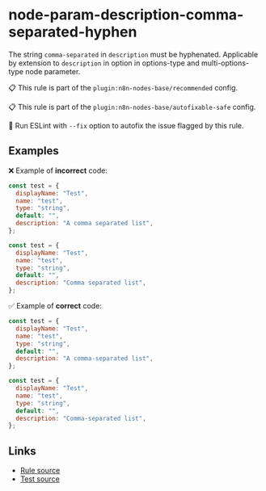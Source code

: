 [//]: # "File generated from a template. Do not edit this file directly."

# node-param-description-comma-separated-hyphen

The string `comma-separated` in `description` must be hyphenated. Applicable by extension to `description` in option in options-type and multi-options-type node parameter.

📋 This rule is part of the `plugin:n8n-nodes-base/recommended` config.

📋 This rule is part of the `plugin:n8n-nodes-base/autofixable-safe` config.

🔧 Run ESLint with `--fix` option to autofix the issue flagged by this rule.

## Examples

❌ Example of **incorrect** code:

```js
const test = {
  displayName: "Test",
  name: "test",
  type: "string",
  default: "",
  description: "A comma separated list",
};

const test = {
  displayName: "Test",
  name: "test",
  type: "string",
  default: "",
  description: "Comma separated list",
};
```

✅ Example of **correct** code:

```js
const test = {
  displayName: "Test",
  name: "test",
  type: "string",
  default: "",
  description: "A comma-separated list",
};

const test = {
  displayName: "Test",
  name: "test",
  type: "string",
  default: "",
  description: "Comma-separated list",
};
```

## Links

- [Rule source](../../lib/rules/node-param-description-comma-separated-hyphen.ts)
- [Test source](../../tests/node-param-description-comma-separated-hyphen.test.ts)
